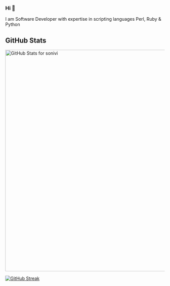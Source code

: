 ### Hi 👋

I am Software Developer with expertise in scripting languages Perl, Ruby & Python

## GitHub Stats



<img src="https://github-readme-stats.vercel.app/api?username=sonivi&show_icons=true&include_all_commits=true&count_private=true&layout=compact" alt="GitHub Stats for sonivi" width="700">

[![GitHub Streak](https://github-readme-streak-stats.herokuapp.com?user=sonivi)](https://git.io/streak-stats)

<!--
**sonivi/sonivi** is a ✨ _special_ ✨ repository because its `README.md` (this file) appears on your GitHub profile.

Here are some ideas to get you started:

- 🔭 I’m currently working on ...
- 🌱 I’m currently learning ...
- 👯 I’m looking to collaborate on ...
- 🤔 I’m looking for help with ...
- 💬 Ask me about ...
- 📫 How to reach me: ...
- 😄 Pronouns: ...
- ⚡ Fun fact: ...
-->



